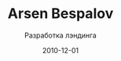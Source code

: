 ---
title: Arsen Bespalov
subtitle: Разработка лэндинга
layout: default
modal-id: 8
date: 2010-12-01
img: arsenbespalov01.png
thumbnail: arsenbespalov01-thumbnail.png
alt: image-alt
project-date: Декабрь 2010
client: Арсен Беспалов
category: Разработка лэндинга
description: Очередной лэндинг для персонального сайта. Все зелено, с букашками и бабочками и меню содранного со старого сайта vimeo.com. Получилось не плохо. К сожалению, пока нет работающей версии сайта, но в будушем постараемся восстановить несправедливость.

---